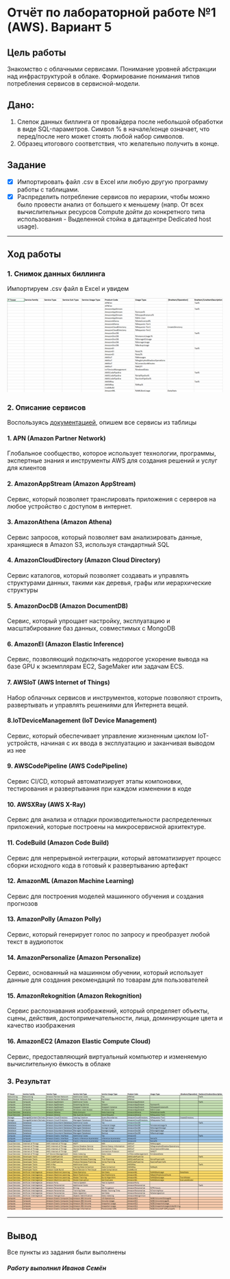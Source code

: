 # Отчёт по лабораторной работе №1 (AWS). Вариант 5

## Цель работы
Знакомство с облачными сервисами. Понимание уровней абстракции над инфраструктурой в облаке. Формирование понимания типов потребления сервисов в сервисной-модели. 

## Дано: 
1. Слепок данных биллинга от провайдера после небольшой обработки в виде SQL-параметров. Символ % в начале/конце означает, что перед/после него может стоять любой набор символов.
2. Образец итогового соответствия, что желательно получить в конце.

## Задание
- [x] Импортировать файл .csv в Excel или любую другую программу работы с таблицами.
- [x] Распределить потребление сервисов по иерархии, чтобы можно было провести анализ от большего к меньшему (напр. От всех вычислительных ресурсов Compute дойти до конкретного типа использования - Выделенной стойка в датацентре Dedicated host usage).

---
## Ход работы

### 1. Снимок данных биллинга

Импортируем .csv файл в Excel и увидем

![Снимок биллинга](media/Таблица1.png)

### 2. Описание сервисов

Воспользуясь [документацией](https://docs.aws.amazon.com/), опишем все сервисы из таблицы

#### 1. APN (Amazon Partner Network)
Глобальное сообщество, которое использует технологии, программы, экспертные знания и инструменты AWS для создания решений и услуг для клиентов

#### 2. AmazonAppStream (Amazon AppStream)
Сервис, который позволяет транслировать приложения с серверов на любое устройство с доступом в интернет. 

#### 3. AmazonAthena (Amazon Athena)
Сервис запросов, который позволяет вам анализировать данные, хранящиеся в Amazon S3, используя стандартный SQL

#### 4. AmazonCloudDirectory (Amazon Cloud Directory)
Сервис каталогов, который позволяет создавать и управлять структурами данных, такими как деревья, графы или иерархические структуры

#### 5. AmazonDocDB (Amazon DocumentDB)
Сервис, который упрощает настройку, эксплуатацию и масштабирование баз данных, совместимых с MongoDB

#### 6. AmazonEI (Amazon Elastic Inference)
Сервис, позволяющий подключать недорогое ускорение вывода на базе GPU к экземплярам EC2, SageMaker или задачам ECS.

#### 7. AWSIoT (AWS Internet of Things)
Набор облачных сервисов и инструментов, которые позволяют строить, развертывать и управлять решениями для Интернета вещей.

#### 8.IoTDeviceManagement (IoT Device Management)
Сервис, который обеспечивает управление жизненным циклом IoT-устройств, начиная с их ввода в эксплуатацию и заканчивая выводом из нее

#### 9. AWSCodePipeline (AWS CodePipeline)
Сервис CI/CD, который автоматизирует этапы компоновки, тестирования и развертывания при каждом изменении в коде

#### 10. AWSXRay (AWS X-Ray)
Сервис для анализа и отладки производительности распределенных приложений, которые построены на микросервисной архитектуре.

#### 11. CodeBuild (Amazon Code Build)
Сервис для непрерывной интеграции, который автоматизирует процесс сборки исходного кода в готовый к развертыванию артефакт

#### 12. AmazonML (Amazon Machine Learning)
Сервис для построения моделей машинного обучения и создания прогнозов

#### 13. AmazonPolly (Amazon Polly)
Сервис, который генерирует голос по запросу и преобразует любой текст в аудиопоток

#### 14. AmazonPersonalize (Amazon Personalize)
Сервис, основанный на машинном обучении, который использует данные для создания рекомендаций по товарам для пользователей
 
#### 15. AmazonRekognition (Amazon Rekognition)
Сервис распознавания изображений, который определяет объекты, сцены, действия, достопримечательности, лица, доминирующие цвета и качество изображения

#### 16. AmazonEC2 (Amazon Elastic Compute Cloud)
Сервис, предоставляющий виртуальный компьютер и изменяемую вычислительную ёмкость в облаке

### 3. Результат

![Результат](media/Таблица2-1.png)

---

## Вывод
Все пункты из задания были выполнены

##### Работу выполнил Иванов Семён
